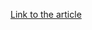 [Link to the article](https://sec.okta.com/articles/2023/08/cross-tenant-impersonation-prevention-and-detection)
